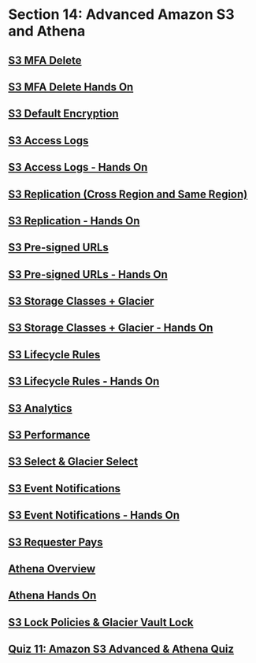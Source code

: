 # Section 14: Advanced Amazon S3 and Athena


## [S3 MFA Delete](https://www.udemy.com/course/aws-certified-solutions-architect-associate-saa-c02/learn/lecture/13528342#overview)


## [S3 MFA Delete Hands On](https://www.udemy.com/course/aws-certified-solutions-architect-associate-saa-c02/learn/lecture/23743360#overview)


## [S3 Default Encryption](https://www.udemy.com/course/aws-certified-solutions-architect-associate-saa-c02/learn/lecture/13531242#overview)


## [S3 Access Logs](https://www.udemy.com/course/aws-certified-solutions-architect-associate-saa-c02/learn/lecture/13714590#overview)


## [S3 Access Logs - Hands On](https://www.udemy.com/course/aws-certified-solutions-architect-associate-saa-c02/learn/lecture/23743440#overview)


## [S3 Replication (Cross Region and Same Region)](https://www.udemy.com/course/aws-certified-solutions-architect-associate-saa-c02/learn/lecture/19736472#overview)


## [S3 Replication - Hands On](https://www.udemy.com/course/aws-certified-solutions-architect-associate-saa-c02/learn/lecture/23743374#overview)


## [S3 Pre-signed URLs](https://www.udemy.com/course/aws-certified-solutions-architect-associate-saa-c02/learn/lecture/13528348#overview)


## [S3 Pre-signed URLs - Hands On](https://www.udemy.com/course/aws-certified-solutions-architect-associate-saa-c02/learn/lecture/23743384#overview)


## [S3 Storage Classes + Glacier](https://www.udemy.com/course/aws-certified-solutions-architect-associate-saa-c02/learn/lecture/13528350#overview)


## [S3 Storage Classes + Glacier - Hands On](https://www.udemy.com/course/aws-certified-solutions-architect-associate-saa-c02/learn/lecture/23743396#overview)


## [S3 Lifecycle Rules](https://www.udemy.com/course/aws-certified-solutions-architect-associate-saa-c02/learn/lecture/13528352#overview)


## [S3 Lifecycle Rules - Hands On](https://www.udemy.com/course/aws-certified-solutions-architect-associate-saa-c02/learn/lecture/23743416#overview)


## [S3 Analytics](https://www.udemy.com/course/aws-certified-solutions-architect-associate-saa-c02/learn/lecture/26099250#overview)


## [S3 Performance](https://www.udemy.com/course/aws-certified-solutions-architect-associate-saa-c02/learn/lecture/18078239#overview)


## [S3 Select & Glacier Select](https://www.udemy.com/course/aws-certified-solutions-architect-associate-saa-c02/learn/lecture/18078247#overview)


## [S3 Event Notifications](https://www.udemy.com/course/aws-certified-solutions-architect-associate-saa-c02/learn/lecture/19736478#overview)


## [S3 Event Notifications - Hands On](https://www.udemy.com/course/aws-certified-solutions-architect-associate-saa-c02/learn/lecture/23743428#overview)


## [S3 Requester Pays](https://www.udemy.com/course/aws-certified-solutions-architect-associate-saa-c02/learn/lecture/26099260#overview)


## [Athena Overview](https://www.udemy.com/course/aws-certified-solutions-architect-associate-saa-c02/learn/lecture/13528364#overview)


## [Athena Hands On](https://www.udemy.com/course/aws-certified-solutions-architect-associate-saa-c02/learn/lecture/13528368#overview)


## [S3 Lock Policies & Glacier Vault Lock](https://www.udemy.com/course/aws-certified-solutions-architect-associate-saa-c02/learn/lecture/18078251#overview)


## [Quiz 11: Amazon S3 Advanced & Athena Quiz](https://www.udemy.com/course/aws-certified-solutions-architect-associate-saa-c02/learn/quiz/5337013#overview)


